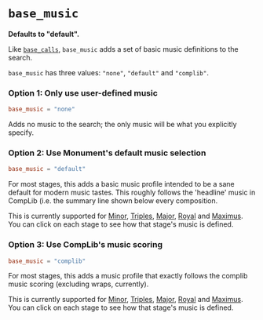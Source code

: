 # `base_music`

**Defaults to "default".**

Like [`base_calls`](base_calls.md), `base_music` adds a set of basic music definitions to the search.

`base_music` has three values: `"none"`, `"default"` and `"complib"`.

### Option 1: Only use user-defined music

```toml
base_music = "none"
```

Adds no music to the search; the only music will be what you explicitly specify.

### Option 2: Use Monument's default music selection

```toml
base_music = "default"
```

For most stages, this adds a basic music profile intended to be a sane default for modern music
tastes.  This roughly follows the 'headline' music in CompLib (i.e. the summary line shown below
every composition.

This is currently supported for
[Minor](https://github.com/kneasle/ringing/tree/master/monument/cli/src/music/default-music-minor.toml),
[Triples](https://github.com/kneasle/ringing/tree/master/monument/cli/src/music/default-music-triples.toml),
[Major](https://github.com/kneasle/ringing/tree/master/monument/cli/src/music/default-music-major.toml),
[Royal](https://github.com/kneasle/ringing/tree/master/monument/cli/src/music/default-music-royal.toml) and
[Maximus](https://github.com/kneasle/ringing/tree/master/monument/cli/src/music/default-music-maximus.toml).
You can click on each stage to see how that stage's music is defined.

### Option 3: Use CompLib's music scoring

```toml
base_music = "complib"
```

For most stages, this adds a music profile that exactly follows the complib music scoring (excluding
wraps, currently).

This is currently supported for
[Minor](https://github.com/kneasle/ringing/tree/master/monument/cli/src/music/complib-music-minor.toml),
[Triples](https://github.com/kneasle/ringing/tree/master/monument/cli/src/music/complib-music-triples.toml),
[Major](https://github.com/kneasle/ringing/tree/master/monument/cli/src/music/complib-music-major.toml),
[Royal](https://github.com/kneasle/ringing/tree/master/monument/cli/src/music/complib-music-royal.toml) and
[Maximus](https://github.com/kneasle/ringing/tree/master/monument/cli/src/music/complib-music-maximus.toml).
You can click on each stage to see how that stage's music is defined.
